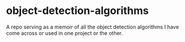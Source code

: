 # object-detection-algorithms
A repo serving as a memoir of all the object detection algorithms I have come across or used in one project or the other.

